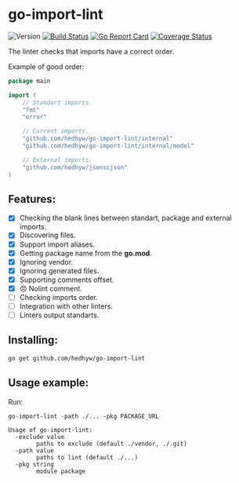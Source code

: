 # go-import-lint

![Version](https://img.shields.io/github/v/tag/hedhyw/go-import-lint)
[![Build Status](https://travis-ci.org/hedhyw/go-import-lint.svg?branch=master)](https://travis-ci.org/hedhyw/go-import-lint)
[![Go Report Card](https://goreportcard.com/badge/github.com/hedhyw/go-import-lint)](https://goreportcard.com/report/github.com/hedhyw/go-import-lint)
[![Coverage Status](https://coveralls.io/repos/github/hedhyw/go-import-lint/badge.svg?branch=master)](https://coveralls.io/github/hedhyw/go-import-lint?branch=master)

The linter checks that imports have a correct order.

Example of good order:

<!-- ReadmeExample -->
```go
package main

import (
    // Standart imports.
    "fmt"
    "error"

    // Current imports.
    "github.com/hedhyw/go-import-lint/internal"
    "github.com/hedhyw/go-import-lint/internal/model"

    // External imports.
    "github.com/hedhyw/jsonscjson"
)
```
<!-- /ReadmeExample -->

## Features:

- [x] Checking the blank lines between standart, package and external imports.
- [x] Discovering files.
- [x] Support import aliases.
- [x] Getting package name from the **go.mod**.
- [x] Ignoring vendor.
- [x] Ignoring generated files.
- [x] Supporting comments offset.
- [x] 😠 Nolint comment.
- [ ] Checking imports order.
- [ ] Integration with other linters.
- [ ] Linters output standarts.

## Installing:

```sh
go get github.com/hedhyw/go-import-lint
```

## Usage example:

Run:

`go-import-lint -path ./... -pkg PACKAGE_URL`

```
Usage of go-import-lint:
  -exclude value
        paths to exclude (default ./vendor, ./.git)
  -path value
        paths to lint (default ./...)
  -pkg string
        module package
```